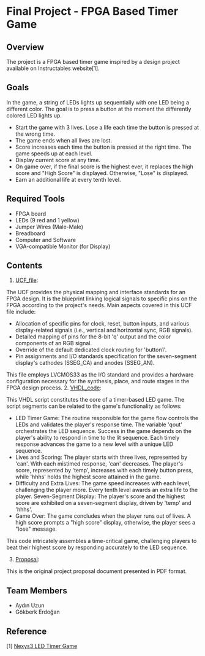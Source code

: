 # Final Project - FPGA Based Timer Game

## Overview
The project is a FPGA based timer game inspired by a design project available on Instructables website[1].

## Goals
In the game, a string of LEDs lights up sequentially with one LED being a different color. The goal is to press a button at the moment the differently colored LED lights up. 
- Start the game with 3 lives. Lose a life each time the button is pressed at the wrong time. 
- The game ends when all lives are lost. 
- Score increases each time the button is pressed at the right time. The game speeds up at each level.
- Display current score at any time. 
- On game over, if the final score is the highest ever, it replaces the high score and "High Score" is displayed. Otherwise, "Lose" is displayed.
- Earn an additional life at every tenth level.

## Required Tools
- FPGA board
- LEDs (9 red and 1 yellow)
- Jumper Wires (Male-Male)
- Breadboard
- Computer and Software
- VGA-compatible Monitor (for Display)

## Contents

1. [UCF_file](/Project/proje.ucf):

The UCF provides the physical mapping and interface standards for an FPGA design. It is the blueprint linking logical signals to specific pins on the FPGA according to the project's needs. Main aspects covered in this UCF file include:

- Allocation of specific pins for clock, reset, button inputs, and various display-related signals (i.e., vertical and horizontal sync, RGB signals).
- Detailed mapping of pins for the 8-bit 'q' output and the color components of an RGB signal.
- Override of the default dedicated clock routing for 'button1'.
- Pin assignments and I/O standards specification for the seven-segment display's cathodes (SSEG_CA) and anodes (SSEG_AN).

This file employs LVCMOS33 as the I/O standard and provides a hardware configuration necessary for the synthesis, place, and route stages in the FPGA design process.
2. [VHDL_code](/Project/aydingokberk.vhd):

This VHDL script constitutes the core of a timer-based LED game. The script segments can be related to the game's functionality as follows:

- LED Timer Game: The routine responsible for the game flow controls the LEDs and validates the player's response time. The variable 'qout' orchestrates the LED sequence. Success in the game depends on the player's ability to respond in time to the lit sequence. Each timely response advances the game to a new level with a unique LED sequence.
- Lives and Scoring: The player starts with three lives, represented by 'can'. With each mistimed response, 'can' decreases. The player's score, represented by 'temp', increases with each timely button press, while 'hhhs' holds the highest score attained in the game.
- Difficulty and Extra Lives: The game speed increases with each level, challenging the player more. Every tenth level awards an extra life to the player.
Seven-Segment Display: The player's score and the highest score are exhibited on a seven-segment display, driven by 'temp' and 'hhhs'.
- Game Over: The game concludes when the player runs out of lives. A high score prompts a "high score" display, otherwise, the player sees a "lose" message.

This code intricately assembles a time-critical game, challenging players to beat their highest score by responding accurately to the LED sequence.

3. [Proposal](/Project/proposal.pdf): 

This is the original project proposal document presented in PDF format.

## Team Members
- Aydın Uzun 
- Gökberk Erdoğan

## Reference
[1] [Nexys3 LED Timer Game](http://www.instructables.com/id/Nexys3-LED-Timer-Game/)
